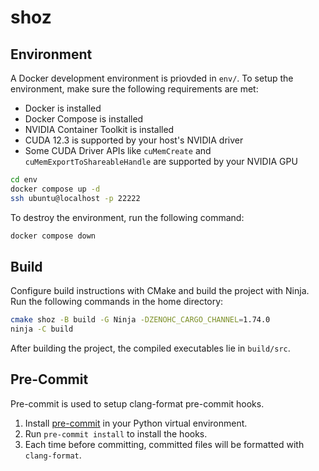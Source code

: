 # shoz

## Environment
A Docker development environment is priovded in `env/`.
To setup the environment, make sure the following requirements are met:
- Docker is installed
- Docker Compose is installed
- NVIDIA Container Toolkit is installed
- CUDA 12.3 is supported by your host's NVIDIA driver
- Some CUDA Driver APIs like `cuMemCreate` and `cuMemExportToShareableHandle` are supported by your NVIDIA GPU

```sh
cd env
docker compose up -d
ssh ubuntu@localhost -p 22222
```

To destroy the environment, run the following command:
```sh
docker compose down
```

## Build
Configure build instructions with CMake and build the project with Ninja.
Run the following commands in the home directory:
```sh
cmake shoz -B build -G Ninja -DZENOHC_CARGO_CHANNEL=1.74.0
ninja -C build
```

After building the project, the compiled executables lie in `build/src`.

## Pre-Commit
Pre-commit is used to setup clang-format pre-commit hooks.

1. Install [pre-commit](https://pre-commit.com/) in your Python virtual environment.
2. Run `pre-commit install` to install the hooks.
3. Each time before committing, committed files will be formatted with `clang-format`.